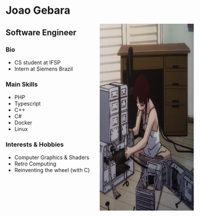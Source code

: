 # Joao Gebara

<div>
    <img align="right" src="index.jpeg" width="50%" height="500px">
</div>

<div style="">
    <h2>Software Engineer</h3>
    <h3>Bio</h3>
    <ul>
        <li>CS student at IFSP</li>
        <li>Intern at Siemens Brazil</li>
    </ul>
    <h3>Main Skills</h3>
    <ul>
        <li>PHP</li>
        <li>Typescript</li>
        <li>C++</li>
        <li>C#</li>
        <li>Docker</li>
        <li>Linux</li>
    </ul>
    <h3>Interests & Hobbies</h3>
    <ul>
        <li>Computer Graphics & Shaders</li>
        <li>Retro Computing</li>
        <li>Reinventing the wheel (with C)</li>
    <ul>
</div>
